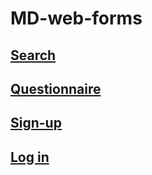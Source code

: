 # MD-web-forms

## [Search](https://sbchittenden.github.io/MD-web-forms/search/)

## [Questionnaire](https://sbchittenden.github.io/MD-web-forms/questionnaire)

## [Sign-up](https://sbchittenden.github.io/MD-web-forms/sign-up)

## [Log in](https://sbchittenden.github.io/MD-web-forms/login)